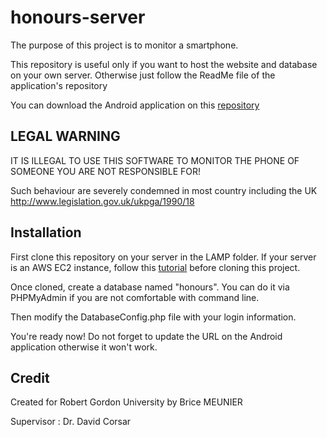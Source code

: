 # honours-server

The purpose of this project is to monitor a smartphone.

This repository is useful only if you want to host the website and database on your own server. 
Otherwise just follow the ReadMe file of the application's repository

You can download the Android application on this [repository](https://github.com/bricemeunier/Honours)

## LEGAL WARNING
IT IS ILLEGAL TO USE THIS SOFTWARE TO MONITOR THE PHONE OF SOMEONE YOU ARE NOT RESPONSIBLE FOR!

Such behaviour are severely condemned in most country including the UK
http://www.legislation.gov.uk/ukpga/1990/18

## Installation
First clone this repository on your server in the LAMP folder. If your server is an AWS EC2 instance, 
follow this [tutorial](https://docs.aws.amazon.com/AWSEC2/latest/UserGuide/ec2-lamp-amazon-linux-2.html) before cloning this project.

Once cloned, create a database named "honours". You can do it via PHPMyAdmin if you are not comfortable with command line.

Then modify the DatabaseConfig.php file with your login information.

You're ready now! Do not forget to update the URL on the Android application otherwise it won't work.

## Credit
Created for Robert Gordon University by Brice MEUNIER

Supervisor : Dr. David Corsar

